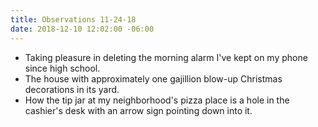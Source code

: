 ```yaml
---
title: Observations 11-24-18
date: 2018-12-10 12:02:00 -06:00
---
```


- Taking pleasure in deleting the morning alarm I've kept on my phone since high school.
- The house with approximately one gajillion blow-up Christmas decorations in its yard.
- How the tip jar at my neighborhood's pizza place is a hole in the cashier's desk with an arrow sign pointing down into it.